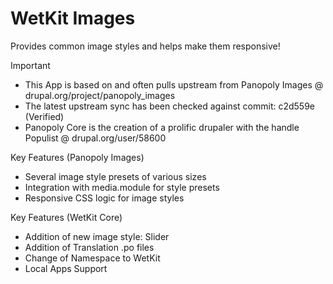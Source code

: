 WetKit Images
===============
Provides common image styles and helps make them responsive!

Important
* This App is based on and often pulls upstream from Panopoly Images @ drupal.org/project/panopoly_images
* The latest upstream sync has been checked against commit: c2d559e (Verified)
* Panopoly Core is the creation of a prolific drupaler with the handle Populist @ drupal.org/user/58600

Key Features (Panopoly Images)
* Several image style presets of various sizes
* Integration with media.module for style presets
* Responsive CSS logic for image styles

Key Features (WetKit Core)
* Addition of new image style: Slider
* Addition of Translation .po files
* Change of Namespace to WetKit
* Local Apps Support

